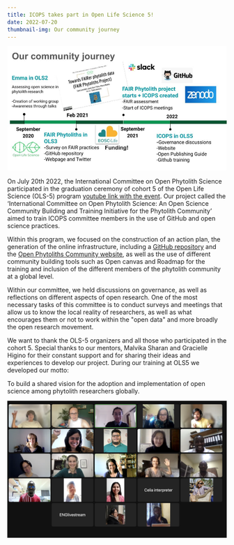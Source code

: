 ```yaml
---
title: ICOPS takes part in Open Life Science 5!
date: 2022-07-20
thumbnail-img: Our community journey
---
```




<!--more-->

![OLS 5 Group photo](https://github.com/open-phytoliths/open-phytoliths-website/blob/main/assets/media/Our%20community%20journey.jpg)

On July 20th 2022, the International Committee on Open Phytolith Science participated in 
the graduation ceremony of cohort 5 of the Open Life Science (OLS-5) program [youtube 
link with the event](https://www.youtube.com/watch?v=9XMGsmekddM). 
Our project called the ‘International Committee on Open Phytolith Science: An Open 
Science Community Building and Training Initiative for the Phytolith Community’ aimed to
train ICOPS committee members in the use of GitHub and open science practices.

Within this program, we focused on the construction of an action plan, the generation of 
the online infrastructure, including a [GitHub repository](https://github.com/open-phytoliths) 
and the [Open Phytoliths Community website](open-phytoliths.netlify.app), as well as the 
use of different community building tools such as Open canvas and Roadmap for the 
training and inclusion of the different members of the phytolith community at a global level.

Within our committee, we held discussions on governance, as well as reflections on 
different aspects of open research. One of the most necessary tasks of this committee is 
to conduct surveys and meetings that allow us to know the local reality of researchers, as
well as what encourages them or not to work within the "open data" and more broadly the 
open research movement.

We want to thank the OLS-5 organizers and all those who participated in the cohort 5.
Special thanks to our mentors, Malvika Sharan and Gracielle Higino for their constant 
support and for sharing their ideas and experiences to develop our project.
During our training at OLS5 we developed our motto: 

To build a shared vision for the adoption and implementation of open science among phytolith researchers globally. 

<!--more-->

![OLS 5 Group photo](https://github.com/open-phytoliths/open-phytoliths-website/blob/main/assets/media/image%20(1).png)



